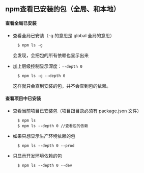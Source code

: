 ## npm查看已安装的包（全局、和本地）
#### 查看全局已安装
- 查看全局已安装（-g 的意思是 global 全局的意思）

		$ npm ls -g
	会发现，会把包的所有依赖也显示出来
- 加上层级控制显示深度：`--depth 0`

		$ npm ls -g --depth 0
	这样就只会查到安装的包，并不会查到包的依赖。
#### 查看项目中已安装
- 查看当前项目已安装包（项目跟目录必须有 package.json 文件）

		$ npm ls
		$ npm ls --depth 0 //查看包的依赖
- 如果只想显示生产环境依赖的包

		$ npm ls --depth 0 --prod
- 只显示开发环境依赖的包

		$ npm ls --depth 0 --dev